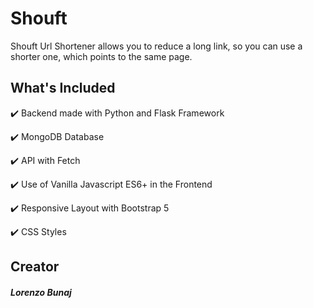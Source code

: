 # Shouft
Shouft Url Shortener allows you to reduce a long link, so you can use a shorter one, which points to the same page.

## What's Included

:heavy_check_mark: Backend made with Python and Flask Framework

:heavy_check_mark: MongoDB Database

:heavy_check_mark: API with Fetch

:heavy_check_mark: Use of Vanilla Javascript ES6+ in the Frontend

:heavy_check_mark: Responsive Layout with Bootstrap 5

:heavy_check_mark: CSS Styles

## Creator

##### Lorenzo Bunaj
